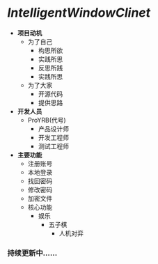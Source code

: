 # ***IntelligentWindowClinet***
* **项目动机**
  * 为了自己
    * 构思所欲
    * 实践所思
    * 反思所践
    * 实践所思
  * 为了大家
    * 开源代码
    * 提供思路
* **开发人员**
  * ProYRB(代号)
    * 产品设计师
    * 开发工程师
    * 测试工程师
* **主要功能**
  * 注册账号
  * 本地登录
  * 找回密码
  * 修改密码
  * 加密文件
  * 核心功能
    * 娱乐
      * 五子棋
        * 人机对弈
### 持续更新中……
